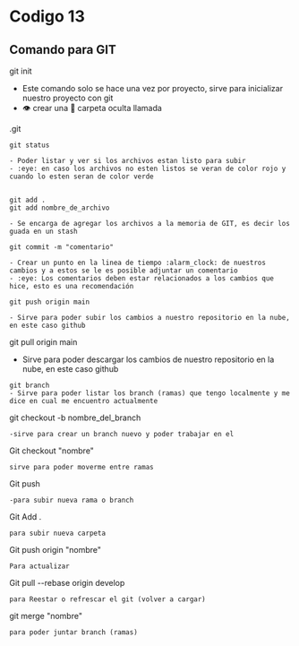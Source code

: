# Codigo 13

## Comando para GIT

git init
- Este comando solo se hace una vez por proyecto, sirve para inicializar nuestro proyecto con git
- :eye: crear una :file_folder: carpeta oculta llamada 

.git
```
git status

- Poder listar y ver si los archivos estan listo para subir
- :eye: en caso los archivos no esten listos se veran de color rojo y cuando lo esten seran de color verde


git add .
git add nombre_de_archivo

- Se encarga de agregar los archivos a la memoria de GIT, es decir los guada en un stash

git commit -m "comentario"

- Crear un punto en la linea de tiempo :alarm_clock: de nuestros cambios y a estos se le es posible adjuntar un comentario
- :eye: Los comentarios deben estar relacionados a los cambios que hice, esto es una recomendación

git push origin main

- Sirve para poder subir los cambios a nuestro repositorio en la nube, en este caso github
```
git pull origin main

- Sirve para poder descargar los cambios de nuestro repositorio en la nube, en este caso github

```
git branch
- Sirve para poder listar los branch (ramas) que tengo localmente y me dice en cual me encuentro actualmente

```
git checkout -b nombre_del_branch
```
-sirve para crear un branch nuevo y poder trabajar en el

```
Git checkout "nombre"
```
sirve para poder moverme entre ramas
```
Git push
```
-para subir nueva rama o branch

```
Git Add .
```
para subir nueva carpeta

```
Git push origin "nombre"
```
Para actualizar

```
Git pull --rebase origin develop
```
para Reestar o refrescar el git (volver a cargar)
```
git merge "nombre"
```
para poder juntar branch (ramas)
